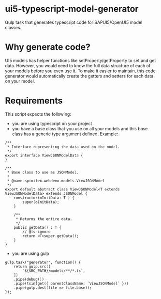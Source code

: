 # ui5-typescript-model-generator
Gulp task that generates typescript code for SAPUI5/OpenUI5 model classes.

# Why generate code?
UI5 models has helper functions like setProperty/getProperty to set and get data. However, you would need to know the full data structure of each of your models before you even use it. To make it easier to maintain, this code generator would automatically create the getters and setters for each data on your model.

# Requirements
This script expects the following:
- you are using typescript on your project
- you have a base class that you use on all your models and this base class has a generic type argument defined. Example:
```
/**
 * Interface representing the data used on the model.
 */
export interface ViewJSONModelData {
}

/**
 * Base class to use as JSONModel.
 *
 * @name spinifex.webdemo.models.ViewJSONModel
 */
export default abstract class ViewJSONModel<T extends ViewJSONModelData> extends JSONModel {
    constructor(oInitData: T ) {
        super(oInitData);
    }

    /**
     * Returns the entire data.
     */
    public getData() : T {
        // @ts-ignore
        return <T>super.getData();
    }
}
```



- you are using gulp
```
gulp.task("generator", function() {
    return gulp.src([
        `${SRC_PATH}/models/**/*.ts`,
    ])
    .pipe(debug())
    .pipe(tsintget({ parentClassName: `ViewJSONModel` }))
    .pipe(gulp.dest(file => file.base));
});
```

